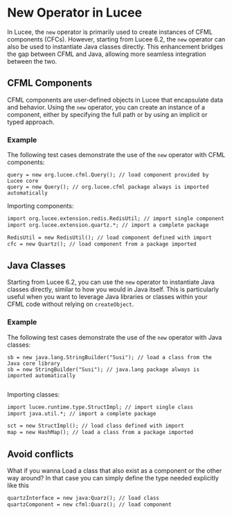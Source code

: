 <!--
{
  "title": "New Operator in Lucee",
  "id": "new-operator",
  "description": "This document provides a guide on using the new operator in Lucee for creating instances of CFML components and Java classes.",
  "keywords": [
    "new",
    "java",
    "classes",
    "class",
    "createObject",
    "component"
  ],
  "related": [
    "tag-component",
    "function-createobject",
    "developing-with-lucee-server"
  ],
  "categories": [
    "core"
  ]
}
-->

# New Operator in Lucee

In Lucee, the `new` operator is primarily used to create instances of CFML components (CFCs). However, starting from Lucee 6.2, the `new` operator can also be used to instantiate Java classes directly. This enhancement bridges the gap between CFML and Java, allowing more seamless integration between the two.

## CFML Components

CFML components are user-defined objects in Lucee that encapsulate data and behavior. Using the `new` operator, you can create an instance of a component, either by specifying the full path or by using an implicit or typed approach.

### Example

The following test cases demonstrate the use of the `new` operator with CFML components:

```lucee
query = new org.lucee.cfml.Query(); // load component provided by Lucee core
query = new Query(); // org.lucee.cfml package always is imported automatically

```

Importing components:

```cfml
import org.lucee.extension.redis.RedisUtil; // import single component
import org.lucee.extension.quartz.*; // import a complete package

RedisUtil = new RedisUtil(); // load component defined with import
cfc = new Quartz(); // load component from a package imported

```

## Java Classes

Starting from Lucee 6.2, you can use the `new` operator to instantiate Java classes directly, similar to how you would in Java itself. This is particularly useful when you want to leverage Java libraries or classes within your CFML code without relying on `createObject`.

### Example

The following test cases demonstrate the use of the `new` operator with Java classes:

```lucee
sb = new java.lang.StringBuilder("Susi"); // load a class from the Java core library
sb = new StringBuilder("Susi"); // java.lang package always is imported automatically
		
```

Importing classes:

```cfml
import lucee.runtime.type.StructImpl; // import single class
import java.util.*; // import a complete package

sct = new StructImpl(); // load class defined with import
map = new HashMap(); // load a class from a package imported

```

## Avoid conflicts

What if you wanna Load a class that also exist as a component or the other way around? In that case you can simply define the type needed explicitly like this

```cfml
quartzInterface = new java:Quarz(); // load class
quartzComponent = new cfml:Quarz(); // load component

```
